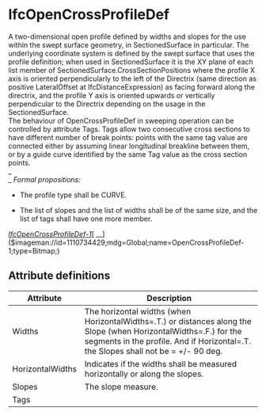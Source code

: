 IfcOpenCrossProfileDef
======================
A two-dimensional open profile defined by widths and slopes for the use within
the swept surface geometry, in SectionedSurface in particular. The underlying
coordinate system is defined by the swept surface that uses the profile
definition; when used in SectionedSurface it is the XY plane of each list
member of SectionedSurface.CrossSectionPositions where the profile X axis is
oriented perpendicularly to the left of the Directrix (same direction as
positive LateralOffset at IfcDistanceExpression) as facing forward along the
directrix, and the profile Y axis is oriented upwards or vertically
perpendicular to the Directrix depending on the usage in the SectionedSurface.  
The behaviour of OpenCrossProfileDef in sweeping operation can be controlled
by attribute Tags. Tags allow two consecutive cross sections to have different
number of break points: points with the same tag value are connected either by
assuming linear longitudinal breakline between them, or by a guide curve
identified by the same Tag value as the cross section points.  
 _  
_ _Formal propositions:_  

  

  * The profile type shall be CURVE.
  

  * The list of slopes and the list of widths shall be of the same size, and the list of tags shall have one more member.
  

  
[
_IfcOpenCrossProfileDef-1_]($imageman://id=1364904450;mdg=Global;name=IfcOpenCrossProfileDef-1;type=Bitmap;)[
__]($imageman://id=1110734429;mdg=Global;name=OpenCrossProfileDef-1;type=Bitmap;)  


Attribute definitions
---------------------
| Attribute        | Description                                                                                                                                                                                             |
|------------------|---------------------------------------------------------------------------------------------------------------------------------------------------------------------------------------------------------|
| Widths           | The horizontal widths (when HorizontalWidths=.T.) or distances along the Slope (when HorizontalWidths=.F.) for the segments in the profile. And if Horizontal=.T. the Slopes shall not be = +/- 90 deg. |
| HorizontalWidths | Indicates if the widths shall be measured horizontally or along the slopes.                                                                                                                             |
| Slopes           | The slope measure.                                                                                                                                                                                      |
| Tags             |                                                                                                                                                                                                         |

